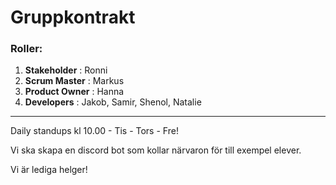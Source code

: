 # Gruppkontrakt 

### Roller:
1. **Stakeholder** : Ronni
2. **Scrum Master** : Markus
3. **Product Owner** : Hanna
4. **Developers** : Jakob, Samir, Shenol, Natalie

-----
Daily standups kl 10.00 - Tis - Tors - Fre!

Vi ska skapa en discord bot som kollar närvaron för till exempel elever. 

Vi är lediga helger!
